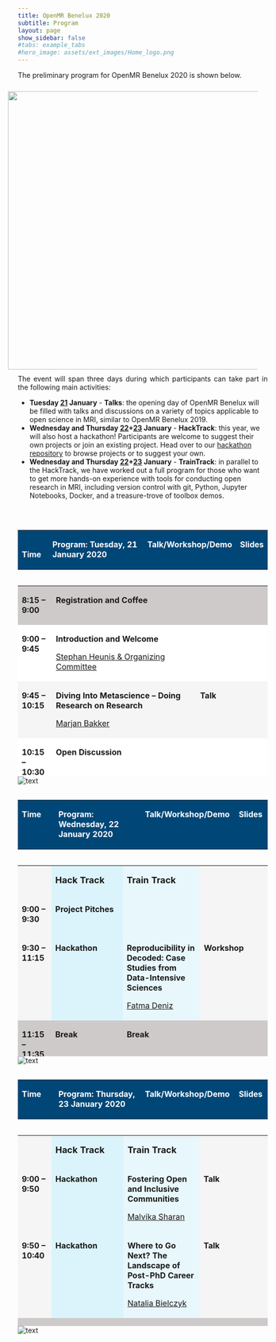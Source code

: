 ```yaml
---
title: OpenMR Benelux 2020
subtitle: Program
layout: page
show_sidebar: false
#tabs: example_tabs
#hero_image: assets/ext_images/Home_logo.png
---
```


<!-- ## Information about the program -->

<html>
<head>
<style>
table.fixed { table-layout: fixed; }

img {
  width: 18%;
  height: auto;
  display: inline-block;
}
</style>
</head>

<body>

<a name="top"></a>
<p align=" justify">The preliminary program for OpenMR Benelux 2020 is shown below.</p>
<img style="float: right;" src="../assets/ext_images/interaction.jpg" width="560" height="560" vspace="10px" hspace="20px">
<p align=" justify">The event will span three days during which participants can take part in the following main activities:
<UL>
<LI><b>Tuesday <a href="../page-program#day1">21</a> January</b> - <b>Talks</b>: the opening day of OpenMR Benelux will be filled with talks and discussions on a variety of topics applicable to open science in MRI, similar to OpenMR Benelux 2019.</LI>
<LI><b>Wednesday and Thursday <a href="../page-program#day2">22</a>+<a href="../page-program#day3">23</a> January</b> - <b>HackTrack</b>: this year, we will also host a hackathon! Participants are welcome to suggest their own projects or join an existing project. Head over to our <a href="https://github.com/OpenMRBenelux/openmrb2020-hackathon">hackathon repository</a> to browse projects or to suggest your own.</LI>
<LI><b>Wednesday and Thursday <a href="../page-program#day2">22</a>+<a href="../page-program#day3">23</a> January</b> - <b>TrainTrack</b>: in parallel to the HackTrack, we have worked out a full program for those who want to get more hands-on experience with tools for conducting open research in MRI, including version control with git, Python, Jupyter Notebooks, Docker, and a treasure-trove of toolbox demos.</LI>
</UL>
</p>

<p>&nbsp;</p>

<a name="day1"></a>
<div style="overflow-x:auto;">
<table width="100%" cellspacing="0" cellpadding="2" class="fixed">
    <col width="150px" />
    <col width="650px" />
    <col width="200px" />
    <col width="100px" />
<tbody>

<tr valign="top">
<td style="background: #004777;" bgcolor="#004777" width="14%">
<p><strong><font color="white">&nbsp; Time</font></strong></p>
</td>
<td style="background: #004777;" bgcolor="#004777" width="66%">
<p><strong><font color="white">Program: Tuesday, 21 January 2020</font></strong></p>
</td>
<td style="background: #004777;" bgcolor="#004777" width="10%">
<p><strong><font color="white">Talk/Workshop/Demo</font></strong></p>
</td>
<td style="background: #004777;" bgcolor="#004777" width="10%">
<p><strong><font color="white">Slides</font></strong></p>
</td>
</tr>
</tbody>
</table>
</div>

<div style="overflow-x:auto; max-height:400px;">
<table width="100%" cellspacing="0" cellpadding="2" class="fixed">
    <col width="150px" />
    <col width="650px" />
    <col width="200px" />
    <col width="100px" />
<tbody>

<tr valign="top">
<td style="background: #cecaca;" bgcolor="#cecaca" width="14%">
<p><strong>8:15 &ndash; 9:00</strong></p>
</td>
<td style="background: #cecaca;" bgcolor="#cecaca" width="66%">
<p><strong>Registration and Coffee</strong></p>
</td>
<td style="background: #cecaca;" bgcolor="#cecaca" width="10%">
<p>&nbsp;</p>
</td>
<td style="background: #bcecaca;" bgcolor="#cecaca" width="10%">
<p>&nbsp;</p>
</td>
</tr>

<tr valign="top">
<td style="background: #ffffff;" bgcolor="#ffffff" width="14%">
<p><strong>9:00 &ndash; 9:45</strong></p>
</td>
<td style="background: #ffffff;" bgcolor="#ffffff" width="66%">
<p><strong>Introduction and Welcome</strong></p>
<a href="../page-team/"><p>Stephan Heunis & Organizing Committee</p></a> 
</td>
<td style="background: #ffffff;" bgcolor="#ffffff" width="10%">
<p>&nbsp;</p>
</td>
<td style="background: #ffffff;" bgcolor="#ffffff" width="10%">
<p>&nbsp;</p>
</td>
</tr>

<tr valign="top">
<td style="background: #F5F5F5;" bgcolor="#F5F5F5" width="14%">
<p><strong>9:45 &ndash; 10:15</strong></p>
</td>
   <td style="background: #F5F5F5;" bgcolor="#F5F5F5" width="66%">
<p><strong>Diving Into Metascience – Doing Research on Research</strong></p> 
<a href="../page-speakers/#marjan"><p>Marjan Bakker</p></a>   
</td>
<td style="background: #F5F5F5;" bgcolor="#F5F5F5" width="10%">
<p><strong>Talk</strong></p>
</td>
<td style="background: #F5F5F5;" bgcolor="#F5F5F5" width="10%">
<p>&nbsp;</p>
</td>
</tr>

<tr valign="top">
<td style="background: #ffffff;" bgcolor="#ffffff" width="14%">
<p><strong>10:15 &ndash; 10:30</strong></p>
</td>
<td style="background: #ffffff;" bgcolor="#ffffff" width="66%">
<p><strong>Open Discussion</strong></p>
</td>
<td style="background: #ffffff;" bgcolor="#ffffff" width="10%">
<p>&nbsp;</p>
</td>
<td style="background: #ffffff;" bgcolor="#ffffff" width="10%">
<p>&nbsp;</p>
</td>
</tr>

<tr valign="top">
<td style="background: #cecaca;" bgcolor="#cecaca" width="14%">
<p><strong>10:30 &ndash; 11:00</strong></p>
</td>
<td style="background: #cecaca;" bgcolor="#cecaca" width="66%">
<p><strong>Coffee Break</strong></p>
</td>
<td style="background: #cecaca;" bgcolor="#cecaca" width="10%">
<p>&nbsp;</p>
</td>
<td style="background: #cecaca;" bgcolor="#cecaca" width="10%">
<p>&nbsp;</p>
</td>
</tr>

<tr valign="top">
<td style="background: #F5F5F5;" bgcolor="#F5F5F5" width="14%">
<p><strong>11:00 &ndash; 11:30</strong></p>
</td>
<td style="background: #F5F5F5;" bgcolor="#F5F5F5" width="66%">
<p><strong>Analytical Flexibility and Questionable Research Practices in MRI</strong></p> 
<a href="../page-speakers/#cassandra"><p>Cassandra Gould van Praag</p></a>  
</td>
<td style="background: #F5F5F5;" bgcolor="#F5F5F5" width="10%">
<p><strong>Talk</strong></p>
</td>
<td style="background: #F5F5F5;" bgcolor="#F5F5F5" width="10%">
<p>&nbsp;</p>
</td>
</tr>

<tr valign="top">
<td style="background: #ffffff;" bgcolor="#ffffff" width="14%">
<p><strong>11:30 &ndash; 11:45</strong></p>
</td>
<td style="background: #ffffff;" bgcolor="#ffffff" width="66%">
<p><strong>Open Discussion</strong></p>
</td>
<td style="background: #ffffff;" bgcolor="#ffffff" width="10%">
<p>&nbsp;</p>
</td>
<td style="background: #ffffff;" bgcolor="#ffffff" width="10%">
<p>&nbsp;</p>
</td>
</tr>

<tr valign="top">
<td style="background: #F5F5F5;" bgcolor="#F5F5F5" width="14%">
<p><strong>11:45 &ndash; 12:15</strong></p>
</td>
<td style="background: #F5F5F5;" bgcolor="#F5F5F5" width="66%">
<p><strong>How can Open Science Contribute to (Clinical) Research in Radiology?</strong></p> 
<a href="../page-speakers/#pim"><p>Pim Pullens</p></a>  
</td>
<td style="background: #F5F5F5;" bgcolor="#F5F5F5" width="10%">
<p><strong>Talk</strong></p>
</td>
<td style="background: #F5F5F5;" bgcolor="#F5F5F5" width="10%">
<p>&nbsp;</p>
</td>
</tr>

<tr valign="top">
<td style="background: #ffffff;" bgcolor="#ffffff" width="14%">
<p><strong>12:15 &ndash; 12:30</strong></p>
</td>
<td style="background: #ffffff;" bgcolor="#ffffff" width="66%">
<p><strong>Open Discussion</strong></p>
</td>
<td style="background: #ffffff;" bgcolor="#ffffff" width="10%">
<p>&nbsp;</p>
</td>
<td style="background: #ffffff;" bgcolor="#ffffff" width="10%">
<p>&nbsp;</p>
</td>
</tr>

<tr valign="top">
<td style="background: #cecaca;" bgcolor="#cecaca" width="14%">
<p><strong>12:30 &ndash; 13:30</strong></p>
</td>
<td style="background: #cecaca;" bgcolor="#cecaca" width="66%">
<p><strong>Lunch</strong></p>
</td>
<td style="background: #cecaca;" bgcolor="#cecaca" width="10%">
<p>&nbsp;</p>
</td>
<td style="background: #cecaca;" bgcolor="#cecaca" width="10%">
<p>&nbsp;</p>
</td>
</tr>

<tr valign="top">
<td style="background: #F5F5F5;" bgcolor="#F5F5F5" width="14%">
<p><strong>13:30 &ndash; 14:00</strong></p>
</td>
<td style="background: #F5F5F5;" bgcolor="#F5F5F5" width="66%">
<p><strong>Open Science in the Context of Companies, Intellectual Property, and Collaborative Research</strong></p> 
<a href="../page-speakers/#law"><p>TBA</p></a> 
</td>
<td style="background: #F5F5F5;" bgcolor="#F5F5F5" width="10%">
<p><strong>Talk</strong></p>
</td>
<td style="background: #F5F5F5;" bgcolor="#F5F5F5" width="10%">
<p>&nbsp;</p>
</td>
</tr>

<tr valign="top">
<td style="background: #ffffff;" bgcolor="#ffffff" width="14%">
<p><strong>14:00 &ndash; 14:15</strong></p>
</td>
<td style="background: #ffffff;" bgcolor="#ffffff" width="66%">
<p><strong>Open Discussion</strong></p>
</td>
<td style="background: #ffffff;" bgcolor="#ffffff" width="10%">
<p>&nbsp;</p>
</td>
<td style="background: #ffffff;" bgcolor="#ffffff" width="10%">
<p>&nbsp;</p>
</td>
</tr>

<tr valign="top">
<td style="background: #F5F5F5;" bgcolor="#F5F5F5" width="14%">
<p><strong>14:15 &ndash; 14:45</strong></p>
</td>
<td style="background: #F5F5F5;" bgcolor="#F5F5F5" width="66%">
<p><strong>The Open Source Imaging Initiative</strong></p> 
<a href="../page-speakers/#joao"><p>Joao Periquito</p></a>   
</td>
<td style="background: #F5F5F5;" bgcolor="#F5F5F5" width="10%">
<p><strong>Talk</strong></p>
</td>
<td style="background: #F5F5F5;" bgcolor="#F5F5F5" width="10%">
<p>&nbsp;</p>
</td>
</tr>

<tr valign="top">
<td style="background: #ffffff;" bgcolor="#ffffff" width="14%">
<p><strong>14:45 &ndash; 15:00</strong></p>
</td>
<td style="background: #ffffff;" bgcolor="#ffffff" width="66%">
<p><strong>Open Discussion</strong></p>
</td>
<td style="background: #ffffff;" bgcolor="#ffffff" width="10%">
<p>&nbsp;</p>
</td>
<td style="background: #ffffff;" bgcolor="#ffffff" width="10%">
<p>&nbsp;</p>
</td>
</tr>

<tr valign="top">
<td style="background: #cecaca;" bgcolor="#cecaca" width="14%">
<p><strong>15:00 &ndash; 15:30</strong></p>
</td>
<td style="background: #cecaca;" bgcolor="#cecaca" width="66%">
<p><strong>Coffee Break</strong></p>
</td>
<td style="background: #cecaca;" bgcolor="#cecaca" width="10%">
<p>&nbsp;</p>
</td>
<td style="background: #cecaca;" bgcolor="#cecaca" width="10%">
<p>&nbsp;</p>
</td>
</tr>

<tr valign="top">
<td style="background: #F5F5F5;" bgcolor="#F5F5F5" width="14%">
<p><strong>15:30 &ndash; 16:00</strong></p>
</td>
<td style="background: #F5F5F5;" bgcolor="#F5F5F5" width="66%">
<p><strong>Current and Future Scenarios for Open Scientific Publishing and Reviewing</strong></p>
<a href="../page-speakers/#daniele"><p>Daniele Marinazzo</p></a>  
</td>
<td style="background: #F5F5F5;" bgcolor="#F5F5F5" width="10%">
<p><strong>Interactive Talk</strong></p>
</td>
<td style="background: #F5F5F5;" bgcolor="#F5F5F5" width="10%">
<p>&nbsp;</p>
</td>
</tr>

<tr valign="top">
<td style="background: #ffffff;" bgcolor="#ffffff" width="14%">
<p><strong>16:00 &ndash; 16:15</strong></p>
</td>
<td style="background: #ffffff;" bgcolor="#ffffff" width="66%">
<p><strong>Open Discussion</strong></p>
</td>
<td style="background: #ffffff;" bgcolor="#ffffff" width="10%">
<p>&nbsp;</p>
</td>
<td style="background: #ffffff;" bgcolor="#ffffff" width="10%">
<p>&nbsp;</p>
</td>
</tr>

<tr valign="top">
<td style="background: #F5F5F5;" bgcolor="#F5F5F5" width="14%">
<p><strong>16:15 &ndash; 16:45</strong></p>
</td>
<td style="background: #F5F5F5;" bgcolor="#F5F5F5" width="66%">
<p><strong>The Turing Way: Reproducible, Inclusive, Collaborative Data Science</strong></p>
<a href="../page-speakers/#kirstie"><p>Kirstie Whitaker</p></a>   
</td>
<td style="background: #F5F5F5;" bgcolor="#F5F5F5" width="10%">
<p><strong>Talk</strong></p>
</td>
<td style="background: #F5F5F5;" bgcolor="#F5F5F5" width="10%">
<p>&nbsp;</p>
</td>
</tr>

<tr valign="top">
<td style="background: #ffffff;" bgcolor="#ffffff" width="14%">
<p><strong>16:45 &ndash; 17:00</strong></p>
</td>
<td style="background: #ffffff;" bgcolor="#ffffff" width="66%">
<p><strong>Open Discussion</strong></p>
</td>
<td style="background: #ffffff;" bgcolor="#ffffff" width="10%">
<p>&nbsp;</p>
</td>
<td style="background: #ffffff;" bgcolor="#ffffff" width="10%">
<p>&nbsp;</p>
</td>
</tr>

<tr valign="top">
<td style="background: #cecaca;" bgcolor="#cecaca" width="14%">
<p><strong>17:00 &ndash; ...</strong></p>
</td>
<td style="background: #cecaca;" bgcolor="#cecaca" width="66%">
<p><strong>Drinks and Further Discussion</strong></p>
</td>
<td style="background: #cecaca;" bgcolor="#cecaca" width="10%">
<p>&nbsp;</p>
</td>
<td style="background: #cecaca;" bgcolor="#cecaca" width="10%">
<p>&nbsp;</p>
</td>
</tr>

</tbody>
</table>
</div>

<img src="../assets/ext_images/post_separator.png" alt="text">

<!--<p><br><br><strong>Wednesday and Thursday, 22-23 January 2020 </strong>: Parallel sessions for <strong>hackathons</strong> and <strong>training workshops</strong> will take place.</p>-->

<a name="day2"></a>
<div style="overflow-x:auto;"> 
<table width="100%" cellspacing="0" cellpadding="2" class="fixed">
    <col width="150px" />
    <col width="650px" />
    <col width="200px" />
    <col width="100px" />
<tbody>
<tr valign="top">
<td style="background: #004777;" bgcolor="#004777" width="14%">
<p><strong><font color="white">Time</font></strong></p>
</td>
<td style="background: #004777;" bgcolor="#004777" width="33%">
<p><strong><font color="white">Program: Wednesday, 22 January 2020</font></strong></p>
</td>
<td style="background: #004777;" bgcolor="#004777" width="10%">
<p><strong><font color="white">Talk/Workshop/Demo</font></strong></p>
</td>
<td style="background: #004777;" bgcolor="#004777" width="10%">
<p><strong><font color="white">Slides</font></strong></p>
</td>
</tr>
</tbody>
</table>
</div>

<div style="overflow-x:auto; max-height:400px;">  
<table width="100%" cellspacing="0" cellpadding="2" class="fixed">
    <col width="150px" />
    <col width="325px" />
    <col width="325px" />
    <col width="200px" />
    <col width="100px" />
<tbody>

<tr valign="top">
<td style="background: #F5F5F5;" bgcolor="#F5F5F5" width="14%">
<p><strong></strong></p>
</td>
<td style="background: #dbf4fc;" bgcolor="#dbf4fc" width="33%">
<p><font size="4"><strong>Hack Track</strong></font></p>
</td>
<td style="background: #e8f7fc;" bgcolor="#e8f7fc" width="33%">
<p><font size="4"><strong>Train Track</strong></font></p>
</td>
<td style="background: #F5F5F5;" bgcolor="#F5F5F5" width="10%">
<p><strong></strong></p>
</td>
<td style="background: #F5F5F5;" bgcolor="#F5F5F5" width="10%">
<p>&nbsp;</p>
</td>
</tr>

<tr valign="top">
<td style="background: #F5F5F5;" bgcolor="#F5F5F5" width="14%">
<p><strong>9:00 &ndash; 9:30</strong></p>
</td>
<td style="background: #dbf4fc;" bgcolor="#dbf4fc" width="33%">
<p><strong>Project Pitches</strong></p>
</td>
<td style="background: #e8f7fc;" bgcolor="#e8f7fc" width="33%">
<p><strong></strong></p>
</td>
<td style="background: #F5F5F5;" bgcolor="#F5F5F5" width="10%">
<p><strong></strong></p>
</td>
<td style="background: #F5F5F5;" bgcolor="#F5F5F5" width="10%">
<p>&nbsp;</p>
</td>
</tr>

<tr valign="top">
<td style="background: #F5F5F5;" bgcolor="#F5F5F5" width="14%">
<p><strong>9:30 &ndash; 11:15</strong></p>
</td>
<td style="background: #dbf4fc;" bgcolor="#dbf4fc" width="33%">
<p><strong>Hackathon</strong></p>
</td>
<td style="background: #e8f7fc;" bgcolor="#e8f7fc" width="33%">
<p><strong>Reproducibility in Decoded: Case Studies from Data-Intensive Sciences</strong></p> 
<a href="../page-speakers/#fatma"><p>Fatma Deniz</p></a>   
</td>
<td style="background: #F5F5F5;" bgcolor="#F5F5F5" width="10%">
<p><strong>Workshop</strong></p>
</td>
<td style="background: #F5F5F5;" bgcolor="#F5F5F5" width="10%">
<p>&nbsp;</p>
</td>
</tr>

<tr valign="top">
<td style="background: #cecaca;" bgcolor="#cecaca" width="14%">
<p><strong>11:15 &ndash; 11:35</strong></p>
</td>
<td style="background: #cecaca;" bgcolor="#cecaca" width="33%">
<p><strong>Break</strong></p>
</td>
<td style="background: #cecaca;" bgcolor="#cecaca" width="33%">
<p><strong>Break</strong></p>
</td>
<td style="background: #cecaca;" bgcolor="#cecaca" width="10%">
<p>&nbsp;</p>
</td>
<td style="background: #cecaca;" bgcolor="#cecaca" width="10%">
<p>&nbsp;</p>
</td>
</tr>

<tr valign="top">
<td style="background: #F5F5F5;" bgcolor="#F5F5F5" width="14%">
<p><strong>11:35 &ndash; 13:20</strong></p>
</td>
<td style="background: #dbf4fc;" bgcolor="#dbf4fc" width="33%">
<p><strong>Hackathon</strong></p>
</td>
<td style="background: #e8f7fc;" bgcolor="#e8f7fc" width="33%">
<p><strong>Software Version Control with git and GitHub</strong></p> 
<a href="../page-speakers/#remi"><p>Remi Gau & Sofie Van Den Bossche</p></a>
</td>
<td style="background: #F5F5F5;" bgcolor="#F5F5F5" width="10%">
<p><strong>Workshop</strong></p>
</td>
<td style="background: #F5F5F5;" bgcolor="#F5F5F5" width="10%">
<p>&nbsp;</p>
</td>
</tr>

<tr valign="top">
<td style="background: #cecaca;" bgcolor="#cecaca" width="14%">
<p><strong>13:20 &ndash; 14:10</strong></p>
</td>
<td style="background: #cecaca;" bgcolor="#cecaca" width="33%">
<p><strong>Lunch</strong></p>
</td>
<td style="background: #cecaca;" bgcolor="#cecaca" width="33%">
<p><strong>Lunch</strong></p>
</td>
<td style="background: #cecaca;" bgcolor="#cecaca" width="10%">
<p>&nbsp;</p>
</td>
<td style="background: #cecaca;" bgcolor="#cecaca" width="10%">
<p>&nbsp;</p>
</td>
</tr>

<tr valign="top">
<td style="background: #F5F5F5;" bgcolor="#F5F5F5" width="14%">
<p><strong>14:10 &ndash; 15:55</strong></p>
</td>
<td style="background: #dbf4fc;" bgcolor="#dbf4fc" width="33%">
<p><strong>Hackathon</strong></p>
</td>
<td style="background: #e8f7fc;" bgcolor="#e8f7fc" width="33%">
<p><strong>The Basics of Python and Jupyter Notebooks for Medical Image Analysis</strong></p> 
<a href="../page-speakers/#serena"><p>Serena Bonaretti</p></a>
</td>
<td style="background: #F5F5F5;" bgcolor="#F5F5F5" width="10%">
<p><strong>Workshop</strong></p>
</td>
<td style="background: #F5F5F5;" bgcolor="#F5F5F5" width="10%">
<p>&nbsp;</p>
</td>
</tr>

<tr valign="top">
<td style="background: #cecaca;" bgcolor="#cecaca" width="14%">
<p><strong>15:55 &ndash; 16:15</strong></p>
</td>
<td style="background: #cecaca;" bgcolor="#cecacac" width="33%">
<p><strong>Break</strong></p>
</td>
<td style="background: #cecaca;" bgcolor="#cecaca" width="33%">
<p><strong>Break</strong></p>
</td>
<td style="background: #cecaca;" bgcolor="#cecaca" width="10%">
<p>&nbsp;</p>
</td>
<td style="background: #cecaca;" bgcolor="#cecaca" width="10%">
<p>&nbsp;</p>
</td>
</tr>

<tr valign="top">
<td style="background: #F5F5F5;" bgcolor="#F5F5F5" width="14%">
<p><strong>16:15 &ndash; 18:00</strong></p>
</td>
<td style="background: #dbf4fc;" bgcolor="#dbf4fc" width="33%">
<p><strong>Hackathon</strong></p>
</td>
<td style="background: #e8f7fc;" bgcolor="#e8f7fc" width="33%">
<p><strong>Introduction to Docker and Binder</strong></p>  
<a href="../page-speakers/#lukas"><p>Lukas Snoek</p></a> 
</td>
<td style="background: #F5F5F5;" bgcolor="#F5F5F5" width="10%">
<p><strong>Workshop</strong></p>
</td>
<td style="background: #F5F5F5;" bgcolor="#F5F5F5" width="10%">
<p>&nbsp;</p>
</td>
</tr>

</tbody>
</table>
</div>

<img src="../assets/ext_images/post_separator.png" alt="text">

<a name="day3"></a>
<div style="overflow-x:auto;"> 
<table width="100%" cellspacing="0" cellpadding="2" class="fixed">
    <col width="150px" />
    <col width="650px" />
    <col width="200px" />
    <col width="100px" />
<tbody>
<tr valign="top">
<td style="background: #004777;" bgcolor="#004777" width="14%">
<p><strong><font color="white">Time</font></strong></p>
</td>
<td style="background: #004777;" bgcolor="#004777" width="33%">
<p><strong><font color="white">Program: Thursday, 23 January 2020</font></strong></p>
</td>
<td style="background: #004777;" bgcolor="#004777" width="10%">
<p><strong><font color="white">Talk/Workshop/Demo</font></strong></p>
</td>
<td style="background: #004777;" bgcolor="#004777" width="10%">
<p><strong><font color="white">Slides</font></strong></p>
</td>
</tr>
</tbody>
</table>
</div>

<div style="overflow-x:auto; max-height:400px;">  
<table width="100%" cellspacing="0" cellpadding="2" class="fixed">
    <col width="150px" />
    <col width="325px" />
    <col width="325px" />
    <col width="200px" />
    <col width="100px" />  
<tbody>

<tr valign="top">
<td style="background: #F5F5F5;" bgcolor="#F5F5F5" width="14%">
<p><strong></strong></p>
</td>
<td style="background: #dbf4fc;" bgcolor="#dbf4fc" width="33%">
<p><font size="4"><strong>Hack Track</strong></font></p>
</td>
<td style="background: #e8f7fc;" bgcolor="#e8f7fc" width="33%">
<p><font size="4"><strong>Train Track</strong></font></p>
</td>
<td style="background: #F5F5F5;" bgcolor="#F5F5F5" width="10%">
<p><strong></strong></p>
</td>
<td style="background: #F5F5F5;" bgcolor="#F5F5F5" width="10%">
<p>&nbsp;</p>
</td>
</tr>

<tr valign="top">
<td style="background: #F5F5F5;" bgcolor="#F5F5F5" width="14%">
<p><strong>9:00 &ndash; 9:50</strong></p>
</td>
<td style="background: #dbf4fc;" bgcolor="#dbf4fc" width="33%">
<p><strong>Hackathon</strong></p>
</td>
<td style="background: #e8f7fc;" bgcolor="#e8f7fc" width="33%">
<p><strong>Fostering Open and Inclusive Communities</strong></p> 
<a href="../page-speakers/#malvika"><p>Malvika Sharan</p></a> 
</td>
<td style="background: #F5F5F5;" bgcolor="#F5F5F5" width="10%">
<p><strong>Talk</strong></p>
</td>
<td style="background: #F5F5F5;" bgcolor="#F5F5F5" width="10%">
<p>&nbsp;</p>
</td>
</tr>

<tr valign="top">
<td style="background: #F5F5F5;" bgcolor="#F5F5F5" width="14%">
<p><strong>9:50 &ndash; 10:40</strong></p>
</td>
<td style="background: #dbf4fc;" bgcolor="#dbf4fc" width="33%">
<p><strong>Hackathon</strong></p>
</td>
<td style="background: #e8f7fc;" bgcolor="#e8f7fc" width="33%">
<p><strong>Where to Go Next? The Landscape of Post-PhD Career Tracks</strong></p>  
<a href="../page-speakers/#natalia"><p>Natalia Bielczyk</p></a>  
</td>
<td style="background: #F5F5F5;" bgcolor="#F5F5F5" width="10%">
<p><strong>Talk</strong></p>
</td>
<td style="background: #F5F5F5;" bgcolor="#F5F5F5" width="10%">
<p>&nbsp;</p>
</td>
</tr>

<tr valign="top">
<td style="background: #cecaca;" bgcolor="#cecaca" width="14%">
<p><strong>10:40 &ndash; 11:00</strong></p>
</td>
<td style="background: #cecaca;" bgcolor="#cecaca" width="33%">
<p><strong>Break</strong></p>
</td>
<td style="background: #cecaca;" bgcolor="#cecaca" width="33%">
<p><strong>Break</strong></p>
</td>
<td style="background: #cecaca;" bgcolor="#cecaca" width="10%">
<p>&nbsp;</p>
</td>
<td style="background: #cecaca;" bgcolor="#cecaca" width="10%">
<p>&nbsp;</p>
</td>
</tr>

<tr valign="top">
<td style="background: #F5F5F5;" bgcolor="#F5F5F5" width="14%">
<p><strong>11:00 &ndash; 11:50</strong></p>
</td>
<td style="background: #dbf4fc;" bgcolor="#dbf4fc" width="33%">
<p><strong>Hackathon</strong></p>
</td>
<td style="background: #e8f7fc;" bgcolor="#e8f7fc" width="33%">
<p><strong>Probing Brain Organization and Function with Neuroimaging Markers of Connectivity (HBP)</strong></p>
<a href="../page-speakers/#sarah"><p>Sarah Genon</p></a>   
<br>
<p><strong>The HBP Human Brain Atlas</strong></p>
<a href="../page-speakers/#lyuba"><p>Lyuba Zehl</p></a>  
</td>
<td style="background: #F5F5F5;" bgcolor="#F5F5F5" width="10%">
<p><strong>Workshop</strong></p>
<p>&nbsp;</p>
<p>&nbsp;</p>
<br><p><strong>Talk</strong></p>
</td>
<td style="background: #F5F5F5;" bgcolor="#F5F5F5" width="10%">
<p>&nbsp;</p>
</td>
</tr>

<tr valign="top">
<td style="background: #F5F5F5;" bgcolor="#F5F5F5" width="14%">
<p><strong>11:50 &ndash; 12:40</strong></p>
</td>
<td style="background: #dbf4fc;" bgcolor="#dbf4fc" width="33%">
<p><strong>Hackathon</strong></p>
</td>
<td style="background: #e8f7fc;" bgcolor="#e8f7fc" width="33%">
<p><strong>MR Image Registration with Elastix and Simple Elastix</strong></p> 
<a href="../page-speakers/#stephanklein"><p>Stefan Klein</p></a>   
</td>
<td style="background: #F5F5F5;" bgcolor="#F5F5F5" width="10%">
<p><strong>TBA</strong></p>
</td>
<td style="background: #F5F5F5;" bgcolor="#F5F5F5" width="10%">
<p>&nbsp;</p>
</td>
</tr>

<tr valign="top">
<td style="background: #cecaca;" bgcolor="#cecaca" width="14%">
<p><strong>12:40 &ndash; 13:20</strong></p>
</td>
<td style="background: #cecaca;" bgcolor="#cecaca" width="33%">
<p><strong>Lunch</strong></p>
</td>
<td style="background: #cecaca;" bgcolor="#cecaca" width="33%">
<p><strong>Lunch</strong></p>
</td>
<td style="background: #cecaca;" bgcolor="#cecaca" width="10%">
<p>&nbsp;</p>
</td>
<td style="background: #cecaca;" bgcolor="#cecaca" width="10%">
<p>&nbsp;</p>
</td>
</tr>

<tr valign="top">
<td style="background: #F5F5F5;" bgcolor="#F5F5F5" width="14%">
<p><strong>13:20 &ndash; 14:10</strong></p>
</td>
<td style="background: #dbf4fc;" bgcolor="#dbf4fc" width="33%">
<p><strong>Hackathon</strong></p>
</td>
<td style="background: #e8f7fc;" bgcolor="#e8f7fc" width="33%">
<p><strong>Converting Neuroimaging Data to BIDS</strong></p> 
<a href="../page-speakers/#marcel"><p>Marcel Zwiers & Robert Oostenveld</p></a>
</td>
<td style="background: #F5F5F5;" bgcolor="#F5F5F5" width="10%">
<p><strong>TBA</strong></p>
</td>
<td style="background: #F5F5F5;" bgcolor="#F5F5F5" width="10%">
<p>&nbsp;</p>
</td>
</tr>

<tr valign="top">
<td style="background: #F5F5F5;" bgcolor="#F5F5F5" width="14%">
<p><strong>14:10 &ndash; 15:00</strong></p>
</td>
<td style="background: #dbf4fc;" bgcolor="#dbf4fc" width="33%">
<p><strong>Hackathon</strong></p>
</td>
<td style="background: #e8f7fc;" bgcolor="#e8f7fc" width="33%">
<p><strong>Open Source Neuroimaging Pipelines with GiraffeTools</strong></p>
<a href="../page-speakers/#tim"><p>Tim van Mourik</p></a> 
</td>
<td style="background: #F5F5F5;" bgcolor="#F5F5F5" width="10%">
<p><strong>Workshop</strong></p>
</td>
<td style="background: #F5F5F5;" bgcolor="#F5F5F5" width="10%">
<p>&nbsp;</p>
</td>
</tr>

<tr valign="top">
<td style="background: #cecaca;" bgcolor="#cecaca" width="14%">
<p><strong>15:00 &ndash; 15:20</strong></p>
</td>
<td style="background: #cecaca;" bgcolor="#cecacac" width="33%">
<p><strong>Break</strong></p>
</td>
<td style="background: #cecaca;" bgcolor="#cecaca" width="33%">
<p><strong>Break</strong></p>
</td>
<td style="background: #cecaca;" bgcolor="#cecaca" width="10%">
<p>&nbsp;</p>
</td>
<td style="background: #cecaca;" bgcolor="#cecaca" width="10%">
<p>&nbsp;</p>
</td>
</tr>

<tr valign="top">
<td style="background: #F5F5F5;" bgcolor="#F5F5F5" width="14%">
<p><strong>15:20 &ndash; 16:10</strong></p>
</td>
<td style="background: #dbf4fc;" bgcolor="#dbf4fc" width="33%">
<p><strong>Hackathon</strong></p>
</td>
<td style="background: #e8f7fc;" bgcolor="#e8f7fc" width="33%">
<p><strong>Numerical Simulation of MR Physics</strong></p>
<a href="../page-speakers/#tony"><p>Tony Stöcker</p></a>  
</td>
<td style="background: #F5F5F5;" bgcolor="#F5F5F5" width="10%">
<p><strong>Talk - Demo</strong></p>
</td>
<td style="background: #F5F5F5;" bgcolor="#F5F5F5" width="10%">
<p>&nbsp;</p>
</td>
</tr>

<tr valign="top">
<td style="background: #F5F5F5;" bgcolor="#F5F5F5" width="14%">
<p><strong>16:10 &ndash; 17:00</strong></p>
</td>
<td style="background: #dbf4fc;" bgcolor="#dbf4fc" width="33%">
<p><strong>Hackathon</strong></p>
</td>
<td style="background: #e8f7fc;" bgcolor="#e8f7fc" width="33%">
<p><strong>Find, Use and Share Scientific Data with the EBRAINS Knowledge Graph (HBP)</strong></p>
<a href="../page-speakers/#oliver"><p>Oliver Schmid</p></a> 
<br>
<p><strong>Sharing GDPR Compliant Neuroimaging Research Data</strong></p>
<a href="../page-speakers/#stephan"><p>Stephan Heunis</p></a>  
</td>
<td style="background: #F5F5F5;" bgcolor="#F5F5F5" width="10%">
<p><strong>Talk - Demo</strong></p>
<p>&nbsp;<br>&nbsp;</p>
<p>&nbsp;</p>
<p><strong>Talk</strong></p>
</td>
<td style="background: #F5F5F5;" bgcolor="#F5F5F5" width="10%">
<p>&nbsp;</p>
</td>
</tr>

<tr valign="top">
<td style="background: #cecaca;" bgcolor="#cecaca" width="14%">
<p><strong>17:00 &ndash; 18:00</strong></p>
</td>
<td style="background: #cecaca;" bgcolor="#cecaca" width="33%">
<p><strong>Project Wrap-ups and Overall Wrap-up</strong></p>
</td>
<td style="background: #cecaca;" bgcolor="#cecaca" width="33%">
<p><strong></strong></p>
</td>
<td style="background: #cecaca;" bgcolor="#cecaca" width="10%">
<p><strong></strong></p>
</td>
<td style="background: #cecaca;" bgcolor="#cecaca" width="10%">
<p>&nbsp;</p>
</td>
</tr>

</tbody>
</table>
</div>

<img src="../assets/ext_images/post_separator.png" alt="text">
<br>
<a href="../page-program#top"><i class="fas fa-arrow-alt-circle-up" style="position: relative; top: -3px; text-indent: 0px; vertical-align: middle; color:#004777;"></i></a>

</body>
</html>
